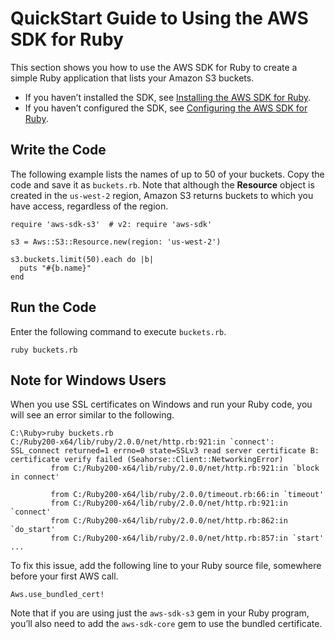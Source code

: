 # QuickStart Guide to Using the AWS SDK for Ruby<a name="quick-start-guide"></a>

This section shows you how to use the AWS SDK for Ruby to create a simple Ruby application that lists your Amazon S3 buckets\.
+ If you haven’t installed the SDK, see [Installing the AWS SDK for Ruby](setup-install.md)\.
+ If you haven’t configured the SDK, see [Configuring the AWS SDK for Ruby](setup-config.md)\.

## Write the Code<a name="aws-ruby-sdk-quick-start-code"></a>

The following example lists the names of up to 50 of your buckets\. Copy the code and save it as `buckets.rb`\. Note that although the **Resource** object is created in the `us-west-2` region, Amazon S3 returns buckets to which you have access, regardless of the region\.

```
require 'aws-sdk-s3'  # v2: require 'aws-sdk'

s3 = Aws::S3::Resource.new(region: 'us-west-2')

s3.buckets.limit(50).each do |b|
  puts "#{b.name}"
end
```

## Run the Code<a name="run-the-code"></a>

Enter the following command to execute `buckets.rb`\.

```
ruby buckets.rb
```

## Note for Windows Users<a name="aws-ruby-sdk-quick-start-windows"></a>

When you use SSL certificates on Windows and run your Ruby code, you will see an error similar to the following\.

```
C:\Ruby>ruby buckets.rb
C:/Ruby200-x64/lib/ruby/2.0.0/net/http.rb:921:in `connect': SSL_connect returned=1 errno=0 state=SSLv3 read server certificate B: certificate verify failed (Seahorse::Client::NetworkingError)
         from C:/Ruby200-x64/lib/ruby/2.0.0/net/http.rb:921:in `block in connect'

         from C:/Ruby200-x64/lib/ruby/2.0.0/timeout.rb:66:in `timeout'
         from C:/Ruby200-x64/lib/ruby/2.0.0/net/http.rb:921:in `connect'
         from C:/Ruby200-x64/lib/ruby/2.0.0/net/http.rb:862:in `do_start'
         from C:/Ruby200-x64/lib/ruby/2.0.0/net/http.rb:857:in `start'
...
```

To fix this issue, add the following line to your Ruby source file, somewhere before your first AWS call\.

```
Aws.use_bundled_cert!
```

Note that if you are using just the `aws-sdk-s3` gem in your Ruby program, you’ll also need to add the `aws-sdk-core` gem to use the bundled certificate\.